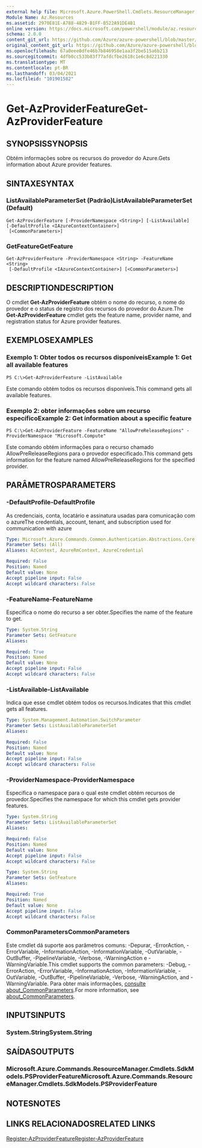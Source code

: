 ```yaml
---
external help file: Microsoft.Azure.PowerShell.Cmdlets.ResourceManager.dll-Help.xml
Module Name: Az.Resources
ms.assetid: 2970E81E-A788-4829-B1FF-B522A91DE4B1
online version: https://docs.microsoft.com/powershell/module/az.resources/get-azproviderfeature
schema: 2.0.0
content_git_url: https://github.com/Azure/azure-powershell/blob/master/src/Resources/Resources/help/Get-AzProviderFeature.md
original_content_git_url: https://github.com/Azure/azure-powershell/blob/master/src/Resources/Resources/help/Get-AzProviderFeature.md
ms.openlocfilehash: 67a0eee0dfe46b7b846958e1aa3f2be515a6b213
ms.sourcegitcommit: 4dfb0cc533b83f77afdcfbe2618c1e6c8d221330
ms.translationtype: MT
ms.contentlocale: pt-BR
ms.lasthandoff: 03/04/2021
ms.locfileid: "101901582"
---
```

# <span data-ttu-id="676f8-101">Get-AzProviderFeature</span><span class="sxs-lookup"><span data-stu-id="676f8-101">Get-AzProviderFeature</span></span>

## <span data-ttu-id="676f8-102">SYNOPSIS</span><span class="sxs-lookup"><span data-stu-id="676f8-102">SYNOPSIS</span></span>
<span data-ttu-id="676f8-103">Obtém informações sobre os recursos do provedor do Azure.</span><span class="sxs-lookup"><span data-stu-id="676f8-103">Gets information about Azure provider features.</span></span>

## <span data-ttu-id="676f8-104">SINTAXE</span><span class="sxs-lookup"><span data-stu-id="676f8-104">SYNTAX</span></span>

### <span data-ttu-id="676f8-105">ListAvailableParameterSet (Padrão)</span><span class="sxs-lookup"><span data-stu-id="676f8-105">ListAvailableParameterSet (Default)</span></span>
```
Get-AzProviderFeature [-ProviderNamespace <String>] [-ListAvailable] [-DefaultProfile <IAzureContextContainer>]
 [<CommonParameters>]
```

### <span data-ttu-id="676f8-106">GetFeature</span><span class="sxs-lookup"><span data-stu-id="676f8-106">GetFeature</span></span>
```
Get-AzProviderFeature -ProviderNamespace <String> -FeatureName <String>
 [-DefaultProfile <IAzureContextContainer>] [<CommonParameters>]
```

## <span data-ttu-id="676f8-107">DESCRIPTION</span><span class="sxs-lookup"><span data-stu-id="676f8-107">DESCRIPTION</span></span>
<span data-ttu-id="676f8-108">O cmdlet **Get-AzProviderFeature** obtém o nome do recurso, o nome do provedor e o status de registro dos recursos do provedor do Azure.</span><span class="sxs-lookup"><span data-stu-id="676f8-108">The **Get-AzProviderFeature** cmdlet gets the feature name, provider name, and registration status for Azure provider features.</span></span>

## <span data-ttu-id="676f8-109">EXEMPLOS</span><span class="sxs-lookup"><span data-stu-id="676f8-109">EXAMPLES</span></span>

### <span data-ttu-id="676f8-110">Exemplo 1: Obter todos os recursos disponíveis</span><span class="sxs-lookup"><span data-stu-id="676f8-110">Example 1: Get all available features</span></span>
```
PS C:\>Get-AzProviderFeature -ListAvailable
```

<span data-ttu-id="676f8-111">Este comando obtém todos os recursos disponíveis.</span><span class="sxs-lookup"><span data-stu-id="676f8-111">This command gets all available features.</span></span>

### <span data-ttu-id="676f8-112">Exemplo 2: obter informações sobre um recurso específico</span><span class="sxs-lookup"><span data-stu-id="676f8-112">Example 2: Get information about a specific feature</span></span>
```
PS C:\>Get-AzProviderFeature -FeatureName "AllowPreReleaseRegions" -ProviderNamespace "Microsoft.Compute"
```

<span data-ttu-id="676f8-113">Este comando obtém informações para o recurso chamado AllowPreReleaseRegions para o provedor especificado.</span><span class="sxs-lookup"><span data-stu-id="676f8-113">This command gets information for the feature named AllowPreReleaseRegions for the specified provider.</span></span>

## <span data-ttu-id="676f8-114">PARÂMETROS</span><span class="sxs-lookup"><span data-stu-id="676f8-114">PARAMETERS</span></span>

### <span data-ttu-id="676f8-115">-DefaultProfile</span><span class="sxs-lookup"><span data-stu-id="676f8-115">-DefaultProfile</span></span>
<span data-ttu-id="676f8-116">As credenciais, conta, locatário e assinatura usadas para comunicação com o azure</span><span class="sxs-lookup"><span data-stu-id="676f8-116">The credentials, account, tenant, and subscription used for communication with azure</span></span>

```yaml
Type: Microsoft.Azure.Commands.Common.Authentication.Abstractions.Core.IAzureContextContainer
Parameter Sets: (All)
Aliases: AzContext, AzureRmContext, AzureCredential

Required: False
Position: Named
Default value: None
Accept pipeline input: False
Accept wildcard characters: False
```

### <span data-ttu-id="676f8-117">-FeatureName</span><span class="sxs-lookup"><span data-stu-id="676f8-117">-FeatureName</span></span>
<span data-ttu-id="676f8-118">Especifica o nome do recurso a ser obter.</span><span class="sxs-lookup"><span data-stu-id="676f8-118">Specifies the name of the feature to get.</span></span>

```yaml
Type: System.String
Parameter Sets: GetFeature
Aliases:

Required: True
Position: Named
Default value: None
Accept pipeline input: False
Accept wildcard characters: False
```

### <span data-ttu-id="676f8-119">-ListAvailable</span><span class="sxs-lookup"><span data-stu-id="676f8-119">-ListAvailable</span></span>
<span data-ttu-id="676f8-120">Indica que esse cmdlet obtém todos os recursos.</span><span class="sxs-lookup"><span data-stu-id="676f8-120">Indicates that this cmdlet gets all features.</span></span>

```yaml
Type: System.Management.Automation.SwitchParameter
Parameter Sets: ListAvailableParameterSet
Aliases:

Required: False
Position: Named
Default value: None
Accept pipeline input: False
Accept wildcard characters: False
```

### <span data-ttu-id="676f8-121">-ProviderNamespace</span><span class="sxs-lookup"><span data-stu-id="676f8-121">-ProviderNamespace</span></span>
<span data-ttu-id="676f8-122">Especifica o namespace para o qual este cmdlet obtém recursos de provedor.</span><span class="sxs-lookup"><span data-stu-id="676f8-122">Specifies the namespace for which this cmdlet gets provider features.</span></span>

```yaml
Type: System.String
Parameter Sets: ListAvailableParameterSet
Aliases:

Required: False
Position: Named
Default value: None
Accept pipeline input: False
Accept wildcard characters: False
```

```yaml
Type: System.String
Parameter Sets: GetFeature
Aliases:

Required: True
Position: Named
Default value: None
Accept pipeline input: False
Accept wildcard characters: False
```

### <span data-ttu-id="676f8-123">CommonParameters</span><span class="sxs-lookup"><span data-stu-id="676f8-123">CommonParameters</span></span>
<span data-ttu-id="676f8-124">Este cmdlet dá suporte aos parâmetros comuns: -Depurar, -ErrorAction, -ErrorVariable, -InformationAction, -InformationVariable, -OutVariable, -OutBuffer, -PipelineVariable, -Verbose, -WarningAction e -WarningVariable.</span><span class="sxs-lookup"><span data-stu-id="676f8-124">This cmdlet supports the common parameters: -Debug, -ErrorAction, -ErrorVariable, -InformationAction, -InformationVariable, -OutVariable, -OutBuffer, -PipelineVariable, -Verbose, -WarningAction, and -WarningVariable.</span></span> <span data-ttu-id="676f8-125">Para obter mais informações, [consulte about_CommonParameters](http://go.microsoft.com/fwlink/?LinkID=113216).</span><span class="sxs-lookup"><span data-stu-id="676f8-125">For more information, see [about_CommonParameters](http://go.microsoft.com/fwlink/?LinkID=113216).</span></span>

## <span data-ttu-id="676f8-126">INPUTS</span><span class="sxs-lookup"><span data-stu-id="676f8-126">INPUTS</span></span>

### <span data-ttu-id="676f8-127">System.String</span><span class="sxs-lookup"><span data-stu-id="676f8-127">System.String</span></span>

## <span data-ttu-id="676f8-128">SAÍDAS</span><span class="sxs-lookup"><span data-stu-id="676f8-128">OUTPUTS</span></span>

### <span data-ttu-id="676f8-129">Microsoft.Azure.Commands.ResourceManager.Cmdlets.SdkModels.PSProviderFeature</span><span class="sxs-lookup"><span data-stu-id="676f8-129">Microsoft.Azure.Commands.ResourceManager.Cmdlets.SdkModels.PSProviderFeature</span></span>

## <span data-ttu-id="676f8-130">NOTES</span><span class="sxs-lookup"><span data-stu-id="676f8-130">NOTES</span></span>

## <span data-ttu-id="676f8-131">LINKS RELACIONADOS</span><span class="sxs-lookup"><span data-stu-id="676f8-131">RELATED LINKS</span></span>

[<span data-ttu-id="676f8-132">Register-AzProviderFeature</span><span class="sxs-lookup"><span data-stu-id="676f8-132">Register-AzProviderFeature</span></span>](./Register-AzProviderFeature.md)


